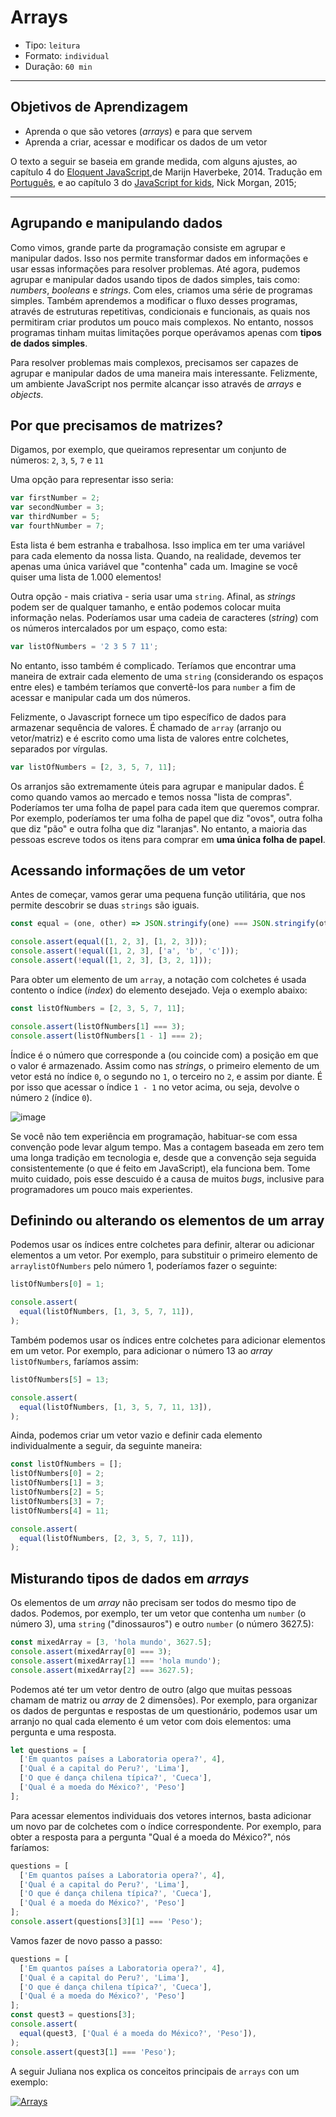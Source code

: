 # Arrays

* Tipo: `leitura`
* Formato: `individual`
* Duração: `60 min`

***

## Objetivos de Aprendizagem

* Aprenda o que são vetores \(_arrays_\) e para que servem
* Aprenda a criar, acessar e modificar os dados de um vetor

O texto a seguir se baseia em grande medida, com alguns ajustes, ao capítulo 4
do [Eloquent JavaScript](http://eloquentjavascript.net/),de Marijn Haverbeke,
2014. Tradução em
[Português](http://braziljs.github.io/eloquente-javascript/chapters/valores-tipos-operadores),
e ao capítulo 3 do [JavaScript for
kids](http://pepa.holla.cz/wp-content/uploads/2015/11/JavaScript-for-Kids.pdf),
Nick Morgan, 2015;

***

## Agrupando e manipulando dados

Como vimos, grande parte da programação consiste em agrupar e manipular dados.
Isso nos permite transformar dados em informações e usar essas informações para
resolver problemas. Até agora, pudemos agrupar e manipular dados usando tipos de
dados simples, tais como: _numbers_, _booleans_ e _strings_. Com eles, criamos
uma série de programas simples. Também aprendemos a modificar o fluxo desses
programas, através de estruturas repetitivas, condicionais e funcionais, as
quais nos permitiram criar produtos um pouco mais complexos. No entanto, nossos
programas tinham muitas limitações porque operávamos apenas com **tipos de dados
simples**.

Para resolver problemas mais complexos, precisamos ser capazes de agrupar e
manipular dados de uma maneira mais interessante. Felizmente, um ambiente
JavaScript nos permite alcançar isso através de _arrays_ e _objects_.

## Por que precisamos de matrizes?

Digamos, por exemplo, que queiramos representar um conjunto de números: `2`,
`3`, `5`, `7` e `11`

Uma opção para representar isso seria:

```javascript
var firstNumber = 2;
var secondNumber = 3;
var thirdNumber = 5;
var fourthNumber = 7;
```

Esta lista é bem estranha e trabalhosa. Isso implica em ter uma variável para
cada elemento da nossa lista. Quando, na realidade, devemos ter apenas uma única
variável que "contenha" cada um. Imagine se você quiser uma lista de 1.000
elementos!

Outra opção - mais criativa - seria usar uma `string`. Afinal, as _strings_
podem ser de qualquer tamanho, e então podemos colocar muita informação nelas.
Poderíamos usar uma cadeia de caracteres \(_string_\) com os números
intercalados por um espaço, como esta:

```javascript
var listOfNumbers = '2 3 5 7 11';
```

No entanto, isso também é complicado. Teríamos que encontrar uma maneira de
extrair cada elemento de uma `string` \(considerando os espaços entre eles\) e
também teríamos que convertê-los para `number` a fim de acessar e manipular cada
um dos números.

Felizmente, o Javascript fornece um tipo específico de dados para armazenar
sequência de valores. É chamado de `array` \(arranjo ou vetor/matriz\) e é
escrito como uma lista de valores entre colchetes, separados por vírgulas.

```javascript
var listOfNumbers = [2, 3, 5, 7, 11];
```

Os arranjos são extremamente úteis para agrupar e manipular dados. É como quando
vamos ao mercado e temos nossa "lista de compras". Poderíamos ter uma folha de
papel para cada item que queremos comprar. Por exemplo, poderíamos ter uma folha
de papel que diz "ovos", outra folha que diz "pão" e outra folha que diz
"laranjas". No entanto, a maioria das pessoas escreve todos os itens para
comprar em **uma única folha de papel**.

## Acessando informações de um vetor

Antes de começar, vamos gerar uma pequena função utilitária, que nos permite
descobrir se duas `strings` são iguais.

```js
const equal = (one, other) => JSON.stringify(one) === JSON.stringify(other);

console.assert(equal([1, 2, 3], [1, 2, 3]));
console.assert(!equal([1, 2, 3], ['a', 'b', 'c']));
console.assert(!equal([1, 2, 3], [3, 2, 1]));
```

Para obter um elemento de um `array`, a notação com colchetes é usada contento o
índice \(_index_\) do elemento desejado. Veja o exemplo abaixo:

```javascript
const listOfNumbers = [2, 3, 5, 7, 11];

console.assert(listOfNumbers[1] === 3);
console.assert(listOfNumbers[1 - 1] === 2);
```

Índice é o número que corresponde a \(ou coincide com\) a posição em que o valor
é armazenado. Assim como nas _strings_, o primeiro elemento de um vetor está no
índice `0`, o segundo no `1`, o terceiro no `2`, e assim por diante. É por isso
que acessar o índice `1 - 1` no vetor acima, ou seja, devolve o número `2`
\(índice `0`\).

![image](https://user-images.githubusercontent.com/211721/40194836-51eebf22-59d1-11e8-8de8-8b29feb3bbf7.png)

Se você não tem experiência em programação, habituar-se com essa convenção pode
levar algum tempo. Mas a contagem baseada em zero tem uma longa tradição em
tecnologia e, desde que a convenção seja seguida consistentemente \(o que é
feito em JavaScript\), ela funciona bem. Tome muito cuidado, pois esse descuido
é a causa de muitos _bugs_, inclusive para programadores um pouco mais
experientes.

## Definindo ou alterando os elementos de um array

Podemos usar os índices entre colchetes para definir, alterar ou adicionar
elementos a um vetor. Por exemplo, para substituir o primeiro elemento de
`arraylistOfNumbers`  pelo número 1, poderíamos fazer o seguinte:

```js
listOfNumbers[0] = 1;

console.assert(
  equal(listOfNumbers, [1, 3, 5, 7, 11]),
);

```

Também podemos usar os índices entre colchetes para adicionar elementos em um
vetor. Por exemplo, para adicionar o número 13 ao _array_ `listOfNumbers`,
faríamos assim:

```js
listOfNumbers[5] = 13;

console.assert(
  equal(listOfNumbers, [1, 3, 5, 7, 11, 13]),
);

```

Ainda, podemos criar um vetor vazio e definir cada elemento individualmente a
seguir, da seguinte maneira:

```js
const listOfNumbers = [];
listOfNumbers[0] = 2;
listOfNumbers[1] = 3;
listOfNumbers[2] = 5;
listOfNumbers[3] = 7;
listOfNumbers[4] = 11;

console.assert(
  equal(listOfNumbers, [2, 3, 5, 7, 11]),
);

```

## Misturando tipos de dados em _arrays_

Os elementos de um _array_ não precisam ser todos do mesmo tipo de dados.
Podemos, por exemplo, ter um vetor que contenha um `number` \(o número 3\), uma
`string` \("dinossauros"\) e outro `number` \(o número 3627.5\):

```js
const mixedArray = [3, 'hola mundo', 3627.5];
console.assert(mixedArray[0] === 3);
console.assert(mixedArray[1] === 'hola mundo');
console.assert(mixedArray[2] === 3627.5);

```

Podemos até ter um vetor dentro de outro \(algo que muitas pessoas chamam de
matriz ou _array_  de 2 dimensões\). Por exemplo, para organizar os dados de
perguntas e respostas de um questionário, podemos usar um arranjo no qual cada
elemento é um vetor com dois elementos: uma pergunta e uma resposta.

```js
let questions = [
  ['Em quantos países a Laboratoria opera?', 4],
  ['Qual é a capital do Peru?', 'Lima'],
  ['O que é dança chilena típica?', 'Cueca'],
  ['Qual é a moeda do México?', 'Peso']
];

```

Para acessar elementos individuais dos vetores internos, basta adicionar um novo
par de colchetes com o índice correspondente. Por exemplo, para obter a resposta
para a pergunta "Qual é a moeda do México?", nós faríamos:

```js
questions = [
  ['Em quantos países a Laboratoria opera?', 4],
  ['Qual é a capital do Peru?', 'Lima'],
  ['O que é dança chilena típica?', 'Cueca'],
  ['Qual é a moeda do México?', 'Peso']
];
console.assert(questions[3][1] === 'Peso');

```

Vamos fazer de novo passo a passo:

```js
questions = [
  ['Em quantos países a Laboratoria opera?', 4],
  ['Qual é a capital do Peru?', 'Lima'],
  ['O que é dança chilena típica?', 'Cueca'],
  ['Qual é a moeda do México?', 'Peso']
];
const quest3 = questions[3];
console.assert(
  equal(quest3, ['Qual é a moeda do México?', 'Peso']),
);
console.assert(quest3[1] === 'Peso');

```

A seguir Juliana nos explica os conceitos principais de `arrays` con um
exemplo:

[![Arrays](https://img.youtube.com/vi/joMxeCl6ppg/0.jpg)](https://www.youtube.com/watch?v=joMxeCl6ppg)
